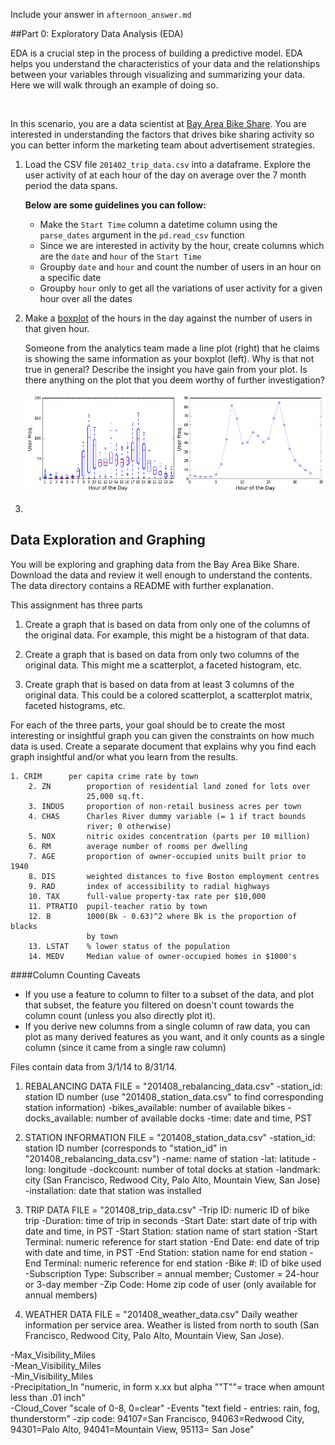Include your answer in `afternoon_answer.md`

##Part 0: Exploratory Data Analysis (EDA)

EDA is a crucial step in the process of building a predictive model. EDA helps you understand the characteristics
of your data and the relationships between your variables through visualizing and summarizing your data. Here we 
will walk through an example of doing so.

<br>
 
In this scenario, you are a data scientist at [Bay Area Bike Share](http://www.bayareabikeshare.com/). You are
interested in understanding the factors that drives bike sharing activity so you can better inform the marketing 
team about advertisement strategies. 

1. Load the CSV file `201402_trip_data.csv` into a dataframe. Explore the user activity of at each hour of the day
   on average over the 7 month period the data spans. 
   
   **Below are some guidelines you can follow:**
   - Make the `Start Time` column a datetime column using the `parse_dates` argument in the `pd.read_csv` function 
   - Since we are interested in activity by the hour, create columns which are the `date` and `hour` of the `Start Time`
   - Groupby `date` and `hour` and count the number of users in an hour on a specific date
   - Groupby `hour` only to get all the variations of user activity for a given hour over all the dates 
   
2. Make a [boxplot](http://blog.bharatbhole.com/creating-boxplots-with-matplotlib/) of the hours in the day against 
   the number of users in that given hour. 
   
   Someone from the analytics team made a line plot (right) that he claims is showing the same information as your
   boxplot (left). Why is that not true in general? Describe the insight you have gain from your plot. Is there
   anything on the plot that you deem worthy of further investigation?
   
   ![image](images/q1_pair.png)

3. 

## Data Exploration and Graphing
You will be exploring and graphing data from the Bay Area Bike Share. Download the data and review it well enough to understand the contents.  The data directory contains a README with further explanation.

This assignment has three parts

1. Create a graph that is based on data from only one of the columns of the original data.  For example, this might be a histogram of that data.

2. Create a graph that is based on data from only two columns of the original data.  This might me a scatterplot, a faceted histogram, etc.

3. Create graph that is based on data from at least 3 columns of the original data.  This could be a colored scatterplot, a scatterplot matrix, faceted histograms, etc.

For each of the three parts, your goal should be to create the most interesting or insightful graph you can given the constraints on how much data is used.  Create a separate document that explains why you find each graph insightful and/or what you learn from the results.



```
1. CRIM      per capita crime rate by town
    2. ZN        proportion of residential land zoned for lots over 
                 25,000 sq.ft.
    3. INDUS     proportion of non-retail business acres per town
    4. CHAS      Charles River dummy variable (= 1 if tract bounds 
                 river; 0 otherwise)
    5. NOX       nitric oxides concentration (parts per 10 million)
    6. RM        average number of rooms per dwelling
    7. AGE       proportion of owner-occupied units built prior to 1940
    8. DIS       weighted distances to five Boston employment centres
    9. RAD       index of accessibility to radial highways
    10. TAX      full-value property-tax rate per $10,000
    11. PTRATIO  pupil-teacher ratio by town
    12. B        1000(Bk - 0.63)^2 where Bk is the proportion of blacks 
                 by town
    13. LSTAT    % lower status of the population
    14. MEDV     Median value of owner-occupied homes in $1000's
```


####Column Counting Caveats
- If you use a feature to column to filter to a subset of the data, and plot that subset, the feature you filtered on doesn't count towards the column count (unless you also directly plot it). 
- If you derive new columns from a single column of raw data, you can plot as many derived features as you want, and it only counts as a single column (since it came from a single raw column)

Files contain data from  3/1/14 to 8/31/14.

1) REBALANCING DATA
FILE = "201408_rebalancing_data.csv"
-station_id: station ID number (use "201408_station_data.csv" to find corresponding station information)
-bikes_available: number of available bikes
-docks_available: number of available docks
-time: date and time, PST

2) STATION INFORMATION
FILE = "201408_station_data.csv"
-station_id: station ID number (corresponds to "station_id" in "201408_rebalancing_data.csv")
-name: name of station
-lat: latitude
-long: longitude
-dockcount: number of total docks at station
-landmark: city (San Francisco, Redwood City, Palo Alto, Mountain View, San Jose)
-installation: date that station was installed 

3) TRIP DATA
FILE = "201408_trip_data.csv"
-Trip ID: numeric ID of bike trip
-Duration: time of trip in seconds
-Start Date: start date of trip with date and time, in PST
-Start Station: station name of start station
-Start Terminal: numeric reference for start station
-End Date: end date of trip with date and time, in PST
-End Station: station name for end station
-End Terminal: numeric reference for end station
-Bike #: ID of bike used
-Subscription Type: Subscriber = annual member; Customer = 24-hour or 3-day member
-Zip Code: Home zip code of user (only available for annual members)

4) WEATHER DATA
FILE = "201408_weather_data.csv"
Daily weather information per service area. Weather is listed from north to south (San Francisco, Redwood City, Palo Alto, Mountain View, San Jose).
	
-Max_Visibility_Miles 	
-Mean_Visibility_Miles 	
-Min_Visibility_Miles 	 		
-Precipitation_In 	"numeric, in form x.xx but alpha ""T""= trace when amount less than .01 inch"	
-Cloud_Cover 	"scale of 0-8, 0=clear"	
-Events	"text field - entries: rain, fog, thunderstorm"	
-zip code: 94107=San Francisco, 94063=Redwood City, 94301=Palo Alto, 94041=Mountain View, 95113= San Jose"	